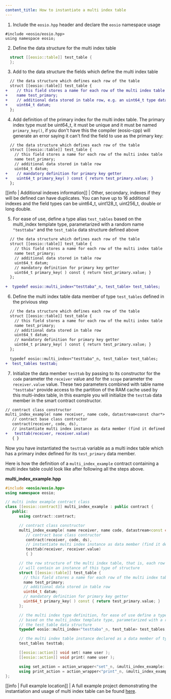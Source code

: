 ```yaml
---
content_title: How to instantiate a multi index table
---
```


1. Include the `eosio.hpp` header and declare the `eosio` namespace usage
```
#include <eosio/eosio.hpp>
using namespace eosio;
```
2. Define the data structure for the multi index table
```cpp
  struct [[eosio::table]] test_table {
  };
```
3. Add to the data structure the fields which define the multi index table
```diff
  // the data structure which defines each row of the table
  struct [[eosio::table]] test_table {
+    // this field stores a name for each row of the multi index table
+    name test_primary;
+    // additional data stored in table row, e.g. an uint64_t type data
+    uint64_t datum;
  };
```
4. Add definition of the primary index for the multi index table. The primary index type must be uint64_t, it must be unique and it must be named `primary_key()`, if you don't have this the compiler (eosio-cpp) will generate an error saying it can't find the field to use as the primary key:
```diff
  // the data structure which defines each row of the table
  struct [[eosio::table]] test_table {
    // this field stores a name for each row of the multi index table
    name test_primary;
    // additional data stored in table row
    uint64_t datum;
+    // mandatory definition for primary key getter
+    uint64_t primary_key( ) const { return test_primary.value; }
  };
```

[[info | Additional indexes information]]
| Other, secondary, indexes if they will be defined can have duplicates. You can have up to 16 additional indexes and the field types can be uint64_t, uint128_t, uint256_t, double or long double.

5. For ease of use, define a type alias `test_tables` based on the multi_index template type, parametarized with a random name `"testtaba"` and the `test_table` data structure defined above
```diff
  // the data structure which defines each row of the table
  struct [[eosio::table]] test_table {
    // this field stores a name for each row of the multi index table
    name test_primary;
    // additional data stored in table row
    uint64_t datum;
    // mandatory definition for primary key getter
    uint64_t primary_key( ) const { return test_primary.value; }
  };
  
+  typedef eosio::multi_index<"testtaba"_n, test_table> test_tables;
```

6. Define the multi index table data member of type `test_tables` defined in the privious step
```diff
  // the data structure which defines each row of the table
  struct [[eosio::table]] test_table {
    // this field stores a name for each row of the multi index table
    name test_primary;
    // additional data stored in table row
    uint64_t datum;
    // mandatory definition for primary key getter
    uint64_t primary_key( ) const { return test_primary.value; }
  };
  
  typedef eosio::multi_index<"testtaba"_n, test_table> test_tables;
+  test_tables testtab;
```

7. Initialize the data member `testtab` by passing to its constructor for the `code` parameter the `receiver` value and for the `scope` parameter the `receiver.value` value. These two parameters combined with table name `"testtaba"` provide access to the partition of the RAM cache used by this multi-index table, in this example you will initialize the `testtab` data member in the smart contract constructor.

```diff
// contract class constructor
multi_index_example( name receiver, name code, datastream<const char*> ds ) :
   // contract base class contructor
   contract(receiver, code, ds),
   // instantiate multi index instance as data member (find it defined below)
+   testtab(receiver, receiver.value)
   { }
```
Now you have instantiated the `testtab` variable as a multi index table which has a primary index defined for its `test_primary` data member.

Here is how the definition of a `multi_index_example` contract containing a multi index table could look like after following all the steps above.

__multi_index_example.hpp__
```cpp
#include <eosio/eosio.hpp>
using namespace eosio;

// multi index example contract class
class [[eosio::contract]] multi_index_example : public contract {
   public:
      using contract::contract;

      // contract class constructor
      multi_index_example( name receiver, name code, datastream<const char*> ds ) :
         // contract base class contructor
         contract(receiver, code, ds),
         // instantiate multi index instance as data member (find it defined below)
         testtab(receiver, receiver.value)
         { }

      // the row structure of the multi index table, that is, each row of the table
      // will contain an instance of this type of structure
      struct [[eosio::table]] test_table {
        // this field stores a name for each row of the multi index table
        name test_primary;
        // additional data stored in table row
        uint64_t datum;
        // mandatory definition for primary key getter
        uint64_t primary_key( ) const { return test_primary.value; }
      };

      // the multi index type definition, for ease of use define a type alias `test_tables`, 
      // based on the multi_index template type, parametarized with a random name and 
      // the test_table data structure
      typedef eosio::multi_index<"testtaba"_n, test_table> test_tables;

      // the multi index table instance declared as a data member of type test_tables
      test_tables testtab;

      [[eosio::action]] void set( name user );
      [[eosio::action]] void print( name user );

      using set_action = action_wrapper<"set"_n, &multi_index_example::set>;
      using print_action = action_wrapper<"print"_n, &multi_index_example::print>;
};
```

[[info | Full example location]]
| A full example project demonstrating the instantiation and usage of multi index table can be found [here](https://github.com/EOSIO/eosio.cdt/tree/master/examples/multi_index_example).
